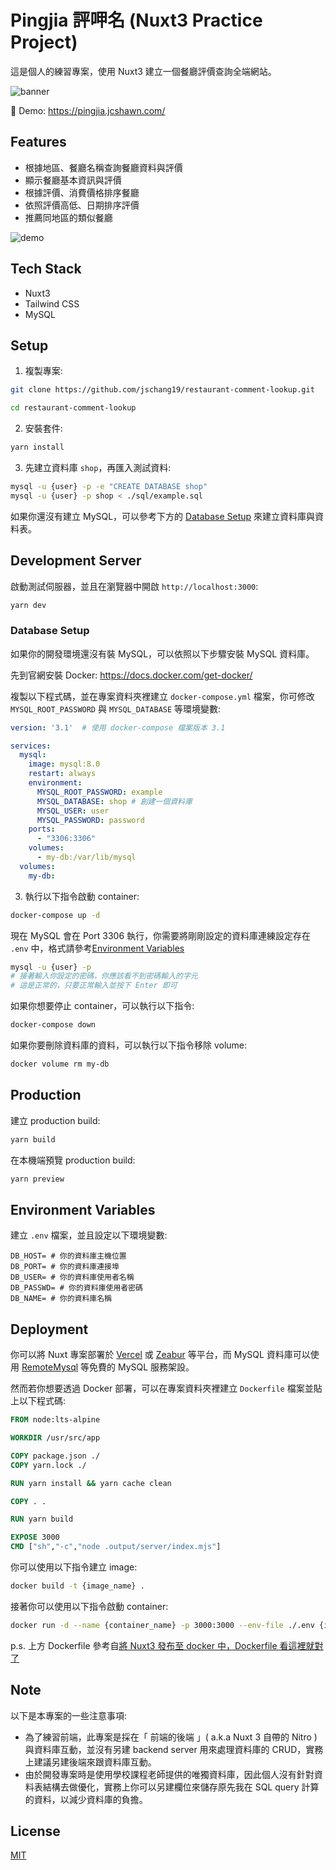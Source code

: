 # Pingjia 評呷名 (Nuxt3 Practice Project)

這是個人的練習專案，使用 Nuxt3 建立一個餐廳評價查詢全端網站。

![banner](https://jcshawn.com/wp-content/uploads/2023/11/restshawn-banner.jpg)

🔗 Demo: https://pingjia.jcshawn.com/

## Features
- 根據地區、餐廳名稱查詢餐廳資料與評價
- 顯示餐廳基本資訊與評價
- 根據評價、消費價格排序餐廳
- 依照評價高低、日期排序評價
- 推薦同地區的類似餐廳

![demo](https://jcshawn.com/wp-content/uploads/2023/11/restshawn_example.png)

## Tech Stack
- Nuxt3
- Tailwind CSS
- MySQL

## Setup
1. 複製專案:

```bash
git clone https://github.com/jschang19/restaurant-comment-lookup.git

cd restaurant-comment-lookup
```

2. 安裝套件:

```bash
yarn install
```

3. 先建立資料庫 `shop`，再匯入測試資料:

```bash
mysql -u {user} -p -e "CREATE DATABASE shop"
mysql -u {user} -p shop < ./sql/example.sql
```
如果你還沒有建立 MySQL，可以參考下方的 [Database Setup](#database_setup) 來建立資料庫與資料表。
## Development Server

啟動測試伺服器，並且在瀏覽器中開啟 `http://localhost:3000`:

```bash
yarn dev
```

### Database Setup
如果你的開發環境還沒有裝 MySQL，可以依照以下步驟安裝 MySQL 資料庫。

先到官網安裝 Docker:
https://docs.docker.com/get-docker/

複製以下程式碼，並在專案資料夾裡建立 `docker-compose.yml` 檔案，你可修改 `MYSQL_ROOT_PASSWORD` 與 `MYSQL_DATABASE` 等環境變數:

```yml
version: '3.1'  # 使用 docker-compose 檔案版本 3.1

services:
  mysql:
    image: mysql:8.0
    restart: always
    environment:
      MYSQL_ROOT_PASSWORD: example  
      MYSQL_DATABASE: shop # 創建一個資料庫
      MYSQL_USER: user
      MYSQL_PASSWORD: password
    ports:
      - "3306:3306"
    volumes:
      - my-db:/var/lib/mysql
  volumes:
    my-db:
```

3. 執行以下指令啟動 container:

```bash
docker-compose up -d
```

現在 MySQL 會在 Port 3306 執行，你需要將剛剛設定的資料庫連練設定存在 `.env` 中，格式請參考[Environment Variables](#environment_variables)
```bash
mysql -u {user} -p
# 接著輸入你設定的密碼，你應該看不到密碼輸入的字元
# 這是正常的，只要正常輸入並按下 Enter 即可
```

如果你想要停止 container，可以執行以下指令:

```bash
docker-compose down
```

如果你要刪除資料庫的資料，可以執行以下指令移除 volume:

```bash
docker volume rm my-db
```

## Production

建立 production build:

```bash
yarn build
```

在本機端預覽 production build:

```bash
yarn preview
```

## Environment Variables

建立 `.env` 檔案，並且設定以下環境變數:

```env
DB_HOST= # 你的資料庫主機位置
DB_PORT= # 你的資料庫連接埠
DB_USER= # 你的資料庫使用者名稱
DB_PASSWD= # 你的資料庫使用者密碼
DB_NAME= # 你的資料庫名稱
```

## Deployment
你可以將 Nuxt 專案部署於 [Vercel](https://vercel.com) 或 [Zeabur](https://zeabur.com) 等平台，而 MySQL 資料庫可以使用 [RemoteMysql](https://remotemysql.com/index.html) 等免費的 MySQL 服務架設。

然而若你想要透過 Docker 部署，可以在專案資料夾裡建立 `Dockerfile` 檔案並貼上以下程式碼:

```Dockerfile
FROM node:lts-alpine

WORKDIR /usr/src/app

COPY package.json ./
COPY yarn.lock ./

RUN yarn install && yarn cache clean

COPY . .

RUN yarn build

EXPOSE 3000
CMD ["sh","-c","node .output/server/index.mjs"]
```

你可以使用以下指令建立 image:

```bash
docker build -t {image_name} .
```

接著你可以使用以下指令啟動 container:

```bash
docker run -d --name {container_name} -p 3000:3000 --env-file ./.env {image_name}
```

p.s. 上方 Dockerfile 參考自[將 Nuxt3 發布至 docker 中，Dockerfile 看這裡就對了](https://www.ruyut.com/2023/04/deploy-nuxt3-to-docker-with-dockerfile.html)

## Note
以下是本專案的一些注意事項:
- 為了練習前端，此專案是採在「 前端的後端 」( a.k.a Nuxt 3 自帶的 Nitro ) 與資料庫互動，並沒有另建 backend server 用來處理資料庫的 CRUD，實務上建議另建後端來跟資料庫互動。
- 由於開發專案時是使用學校課程老師提供的唯獨資料庫，因此個人沒有針對資料表結構去做優化，實務上你可以另建欄位來儲存原先我在 SQL query 計算的資料，以減少資料庫的負擔。

## License
[MIT](https://choosealicense.com/licenses/mit/)
